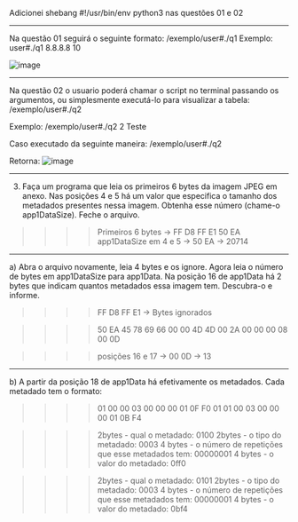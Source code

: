 Adicionei shebang #!/usr/bin/env python3 nas questões 01 e 02
*******************************************************************************************************************************************************
Na questão 01 seguirá o seguinte formato:
/exemplo/user#./q1 <ip> <bits em zero>
Exemplo:
user#./q1 8.8.8.8 10

![image](https://github.com/user-attachments/assets/ec39227f-6240-4c17-82d1-abb8c62ddc85)


*******************************************************************************************************************************************************
Na questão 02 o usuario poderá chamar o script no terminal passando os argumentos, ou simplesmente executá-lo para visualizar a tabela:
/exemplo/user#./q2 <bits em zero> <data>

Exemplo:
/exemplo/user#./q2 2 Teste

Caso executado da seguinte maneira:
/exemplo/user#./q2

Retorna:
![image](https://github.com/user-attachments/assets/5443ff2a-ab24-488e-8ff0-4a8557469675)

*******************************************************************************************************************************************************
3) Faça um programa que leia os primeiros 6 bytes da imagem JPEG em anexo. Nas
posições 4 e 5 há um valor que especifica o tamanho dos metadados presentes nessa
imagem. Obtenha esse número (chame-o app1DataSize). Feche o arquivo.


>>>>Primeiros 6 bytes -> FF D8 FF E1 50 EA
>>>>app1DataSize em 4 e 5 -> 50 EA -> 20714

-----------------------------------------------------------------------------------
a) Abra o arquivo novamente, leia 4 bytes e os ignore. Agora leia o número de
bytes em app1DataSize para app1Data. Na posição 16 de app1Data há 2 bytes que indicam quantos metadados essa imagem tem. Descubra-o e
informe.

>>>>FF D8 FF E1 -> Bytes ignorados

>>>>50 EA 45 78 69 66 00 00 4D 4D 00 2A 00 00 00 08 00 0D

>>>>posições 16 e 17 -> 00 0D -> 13


-----------------------------------------------------------------------------------
b) A partir da posição 18 de app1Data há efetivamente os metadados. Cada
metadado tem o formato:


>>>>01 00 00 03 00 00 00 01 0F F0
>>>>01 01 00 03 00 00 00 01 0B F4

>>>>2bytes - qual o metadado: 0100
>>>>2bytes - o tipo do metadado: 0003
>>>>4 bytes - o número de repetições que esse metadados tem: 00000001
>>>>4 bytes - o valor do metadado: 0ff0

>>>>2bytes - qual o metadado: 0101
>>>>2bytes - o tipo do metadado: 0003
>>>>4 bytes - o número de repetições que esse metadados tem: 00000001
>>>>4 bytes - o valor do metadado: 0bf4
